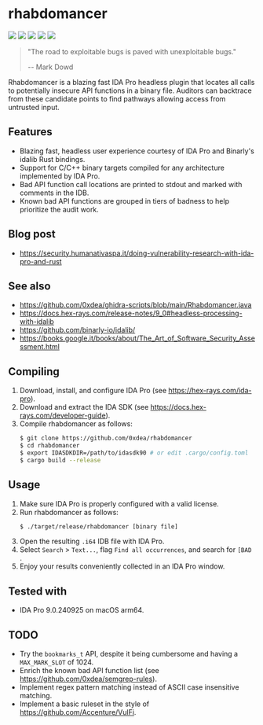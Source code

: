 # rhabdomancer

[![](https://img.shields.io/github/stars/0xdea/rhabdomancer.svg?style=flat&color=yellow)](https://github.com/0xdea/rhabdomancer)
[![](https://img.shields.io/github/forks/0xdea/rhabdomancer.svg?style=flat&color=green)](https://github.com/0xdea/rhabdomancer)
[![](https://img.shields.io/github/watchers/0xdea/rhabdomancer.svg?style=flat&color=red)](https://github.com/0xdea/rhabdomancer)
[![](https://img.shields.io/badge/twitter-%400xdea-blue.svg)](https://twitter.com/0xdea)
[![](https://img.shields.io/badge/mastodon-%40raptor-purple.svg)](https://infosec.exchange/@raptor)

> "The road to exploitable bugs is paved with unexploitable bugs."
>
> -- Mark Dowd

Rhabdomancer is a blazing fast IDA Pro headless plugin that locates all calls to potentially insecure API functions in
a binary file. Auditors can backtrace from these candidate points to find pathways allowing access from untrusted input.

## Features

* Blazing fast, headless user experience courtesy of IDA Pro and Binarly's idalib Rust bindings.
* Support for C/C++ binary targets compiled for any architecture implemented by IDA Pro.
* Bad API function call locations are printed to stdout and marked with comments in the IDB.
* Known bad API functions are grouped in tiers of badness to help prioritize the audit work.

## Blog post

* <https://security.humanativaspa.it/doing-vulnerability-research-with-ida-pro-and-rust>

## See also

* <https://github.com/0xdea/ghidra-scripts/blob/main/Rhabdomancer.java>
* <https://docs.hex-rays.com/release-notes/9_0#headless-processing-with-idalib>
* <https://github.com/binarly-io/idalib/>
* <https://books.google.it/books/about/The_Art_of_Software_Security_Assessment.html>

## Compiling

1. Download, install, and configure IDA Pro (see https://hex-rays.com/ida-pro).
2. Download and extract the IDA SDK (see https://docs.hex-rays.com/developer-guide).
3. Compile rhabdomancer as follows:
    ```sh
    $ git clone https://github.com/0xdea/rhabdomancer
    $ cd rhabdomancer
    $ export IDASDKDIR=/path/to/idasdk90 # or edit .cargo/config.toml
    $ cargo build --release
    ```

## Usage

1. Make sure IDA Pro is properly configured with a valid license.
2. Run rhabdomancer as follows:
    ```sh
    $ ./target/release/rhabdomancer [binary file]
    ```
3. Open the resulting `.i64` IDB file with IDA Pro.
4. Select `Search` > `Text...`, flag `Find all occurrences`, and search for `[BAD `.
5. Enjoy your results conveniently collected in an IDA Pro window.

## Tested with

* IDA Pro 9.0.240925 on macOS arm64.

## TODO

* Try the `bookmarks_t` API, despite it being cumbersome and having a `MAX_MARK_SLOT` of 1024.
* Enrich the known bad API function list (see <https://github.com/0xdea/semgrep-rules>).
* Implement regex pattern matching instead of ASCII case insensitive matching.
* Implement a basic ruleset in the style of <https://github.com/Accenture/VulFi>.
